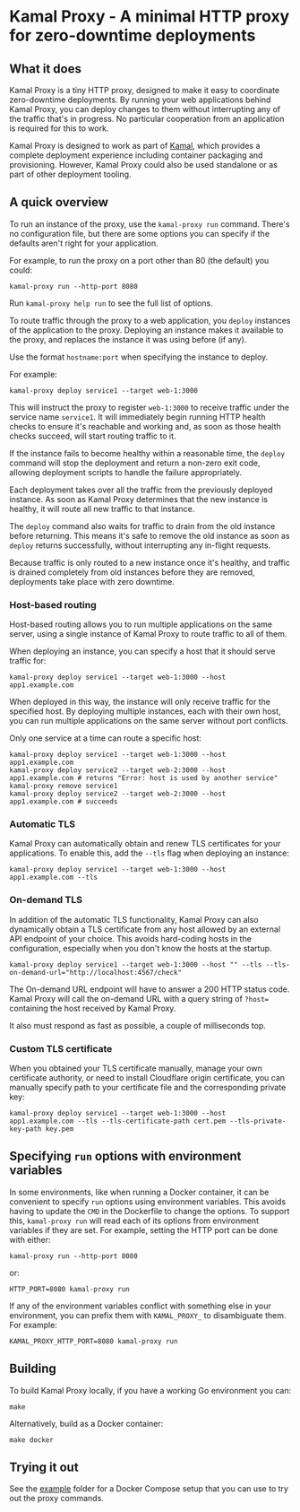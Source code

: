 # Kamal Proxy - A minimal HTTP proxy for zero-downtime deployments


## What it does

Kamal Proxy is a tiny HTTP proxy, designed to make it easy to coordinate
zero-downtime deployments. By running your web applications behind Kamal Proxy,
you can deploy changes to them without interrupting any of the traffic that's in
progress. No particular cooperation from an application is required for this to
work.

Kamal Proxy is designed to work as part of [Kamal](https://kamal-deploy.org/),
which provides a complete deployment experience including container packaging
and provisioning. However, Kamal Proxy could also be used standalone or as part
of other deployment tooling.


## A quick overview

To run an instance of the proxy, use the `kamal-proxy run` command. There's no
configuration file, but there are some options you can specify if the defaults
aren't right for your application.

For example, to run the proxy on a port other than 80 (the default) you could:

    kamal-proxy run --http-port 8080

Run `kamal-proxy help run` to see the full list of options.

To route traffic through the proxy to a web application, you `deploy` instances
of the application to the proxy. Deploying an instance makes it available to the
proxy, and replaces the instance it was using before (if any).

Use the format `hostname:port` when specifying the instance to deploy.

For example:

    kamal-proxy deploy service1 --target web-1:3000

This will instruct the proxy to register `web-1:3000` to receive traffic under
the service name `service1`. It will immediately begin running HTTP health
checks to ensure it's reachable and working and, as soon as those health checks
succeed, will start routing traffic to it.

If the instance fails to become healthy within a reasonable time, the `deploy`
command will stop the deployment and return a non-zero exit code, allowing
deployment scripts to handle the failure appropriately.

Each deployment takes over all the traffic from the previously deployed
instance. As soon as Kamal Proxy determines that the new instance is healthy,
it will route all new traffic to that instance.

The `deploy` command also waits for traffic to drain from the old instance before
returning. This means it's safe to remove the old instance as soon as `deploy`
returns successfully, without interrupting any in-flight requests.

Because traffic is only routed to a new instance once it's healthy, and traffic
is drained completely from old instances before they are removed, deployments
take place with zero downtime.


### Host-based routing

Host-based routing allows you to run multiple applications on the same server,
using a single instance of Kamal Proxy to route traffic to all of them.

When deploying an instance, you can specify a host that it should serve traffic
for:

    kamal-proxy deploy service1 --target web-1:3000 --host app1.example.com

When deployed in this way, the instance will only receive traffic for the
specified host. By deploying multiple instances, each with their own host, you
can run multiple applications on the same server without port conflicts.

Only one service at a time can route a specific host:

    kamal-proxy deploy service1 --target web-1:3000 --host app1.example.com
    kamal-proxy deploy service2 --target web-2:3000 --host app1.example.com # returns "Error: host is used by another service"
    kamal-proxy remove service1
    kamal-proxy deploy service2 --target web-2:3000 --host app1.example.com # succeeds


### Automatic TLS

Kamal Proxy can automatically obtain and renew TLS certificates for your
applications. To enable this, add the `--tls` flag when deploying an instance:

    kamal-proxy deploy service1 --target web-1:3000 --host app1.example.com --tls


### On-demand TLS

In addition of the automatic TLS functionality, Kamal Proxy can also dynamically obtain a TLS certificate 
from any host allowed by an external API endpoint of your choice.
This avoids hard-coding hosts in the configuration, especially when you don't know the hosts at the startup.

    kamal-proxy deploy service1 --target web-1:3000 --host "" --tls --tls-on-demand-url="http://localhost:4567/check"

The On-demand URL endpoint will have to answer a 200 HTTP status code. 
Kamal Proxy will call the on-demand URL with a query string of `?host=` containing the host received by Kamal Proxy.

It also must respond as fast as possible, a couple of milliseconds top.


### Custom TLS certificate

When you obtained your TLS certificate manually, manage your own certificate authority,
or need to install Cloudflare origin certificate, you can manually specify path to
your certificate file and the corresponding private key:

    kamal-proxy deploy service1 --target web-1:3000 --host app1.example.com --tls --tls-certificate-path cert.pem --tls-private-key-path key.pem


## Specifying `run` options with environment variables

In some environments, like when running a Docker container, it can be convenient
to specify `run` options using environment variables. This avoids having to
update the `CMD` in the Dockerfile to change the options. To support this,
`kamal-proxy run` will read each of its options from environment variables if they
are set. For example, setting the HTTP port can be done with either:

    kamal-proxy run --http-port 8080

or:

    HTTP_PORT=8080 kamal-proxy run

If any of the environment variables conflict with something else in your
environment, you can prefix them with `KAMAL_PROXY_` to disambiguate them. For
example:

    KAMAL_PROXY_HTTP_PORT=8080 kamal-proxy run


## Building

To build Kamal Proxy locally, if you have a working Go environment you can:

    make

Alternatively, build as a Docker container:

    make docker


## Trying it out

See the [example](./example) folder for a Docker Compose setup that you can use
to try out the proxy commands.
